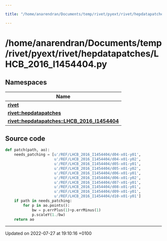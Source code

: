 ```yaml
---

title: "/home/anarendran/Documents/temp/rivet/pyext/rivet/hepdatapatches/LHCB_2016_I1454404.py"

---
```


# /home/anarendran/Documents/temp/rivet/pyext/rivet/hepdatapatches/LHCB_2016_I1454404.py



## Namespaces

| Name           |
| -------------- |
| **[rivet](http://example.org/namespaces/namespacerivet/)**  |
| **[rivet::hepdatapatches](http://example.org/namespaces/namespacerivet_1_1hepdatapatches/)**  |
| **[rivet::hepdatapatches::LHCB_2016_I1454404](http://example.org/namespaces/namespacerivet_1_1hepdatapatches_1_1lhcb__2016__i1454404/)**  |




## Source code

```python
def patch(path, ao):
    needs_patching = [u'/REF/LHCB_2016_I1454404/d04-x01-y01',
                      u'/REF/LHCB_2016_I1454404/d04-x01-y02',
                      u'/REF/LHCB_2016_I1454404/d05-x01-y01',
                      u'/REF/LHCB_2016_I1454404/d05-x01-y02',
                      u'/REF/LHCB_2016_I1454404/d06-x01-y01',
                      u'/REF/LHCB_2016_I1454404/d06-x01-y02',
                      u'/REF/LHCB_2016_I1454404/d07-x01-y01',
                      u'/REF/LHCB_2016_I1454404/d08-x01-y01',
                      u'/REF/LHCB_2016_I1454404/d09-x01-y01',
                      u'/REF/LHCB_2016_I1454404/d10-x01-y01']
    if path in needs_patching:
        for p in ao.points():
            bw = p.errPlus(1)+p.errMinus(1)
            p.scaleY(1./bw)
    return ao
```


-------------------------------

Updated on 2022-07-27 at 19:10:16 +0100
